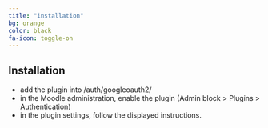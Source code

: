 ```yaml
---
title: "installation"
bg: orange
color: black
fa-icon: toggle-on
---
```


## Installation

- add the plugin into /auth/googleoauth2/
- in the Moodle administration, enable the plugin (Admin block > Plugins > Authentication)
- in the plugin settings, follow the displayed instructions.



